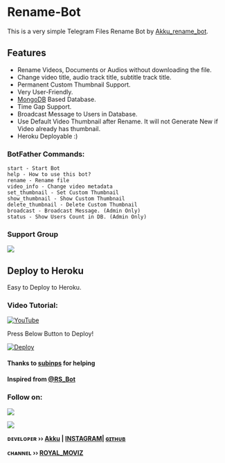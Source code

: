 # Rename-Bot
This is a very simple Telegram Files Rename Bot by [Akku_rename_bot](https://t.me/Akku_rename_bot).

## Features
- Rename Videos, Documents or Audios without downloading the file.
- Change video title, audio track title, subtitle track title.
- Permanent Custom Thumbnail Support.
- Very User-Friendly.
- [MongoDB](https://mongodb.com) Based Database.
- Time Gap Support.
- Broadcast Message to Users in Database.
- Use Default Video Thumbnail after Rename. It will not Generate New if Video already has thumbnail.
- Heroku Deployable :)

### BotFather Commands:
```
start - Start Bot
help - How to use this bot?
rename - Rename file
video_info - Change video metadata
set_thumbnail - Set Custom Thumbnail
show_thumbnail - Show Custom Thumbnail
delete_thumbnail - Delete Custom Thumbnail
broadcast - Broadcast Message. (Admin Only)
status - Show Users Count in DB. (Admin Only)
```

### Support Group
<a href="https://t.me/royal_moviz"><img src="https://img.shields.io/badge/Telegram-Join%20Telegram%20Group-blue.svg?logo=telegram"></a>

## Deploy to Heroku
Easy to Deploy to Heroku.

### Video Tutorial:
[![YouTube](https://img.shields.io/badge/YouTube-Video%20Tutorial-red?logo=youtube)](https://youtu.be/edcOa_cZWg4)


Press Below Button to Deploy!

[![Deploy](https://www.herokucdn.com/deploy/button.svg)](https://heroku.com/deploy?template=https://github.com/Rajasekar811/OP-Rename-Bot)

#### Thanks to [subinps](https://github.com/subinps) for helping
#### Inspired from [@RS_Bot](https://t.me/akku811_bot) 

### Follow on:
<p align="left">
<a href="https://github.com/Rajasekar811"><img src="https://img.shields.io/badge/GitHub-Follow%20on%20GitHub-inactive.svg?logo=github"></a>






</p>
<p align="left">
<a href="https://instagram.com/_.akku.______"><img src="https://img.shields.io/badge/Instagram-Follow%20on%20Instagram-important.svg?logo=instagram"></a>


</p>


<b>ᴅᴇᴠᴇʟᴏᴘᴇʀ ›› [Akku](https://t.me/raja_sekar_811) | [INSTAGRAM]("https://instagram.com/_.akku._____")| 
  [ɢɪᴛʜᴜʙ](https://GitHub.com/Rajasekar811)</b>
                                                                                                                                                                                    
<b>ᴄʜᴀɴɴᴇʟ ›› [ROYAL_MOVIZ](https://t.me/royal_moviz)</b>
